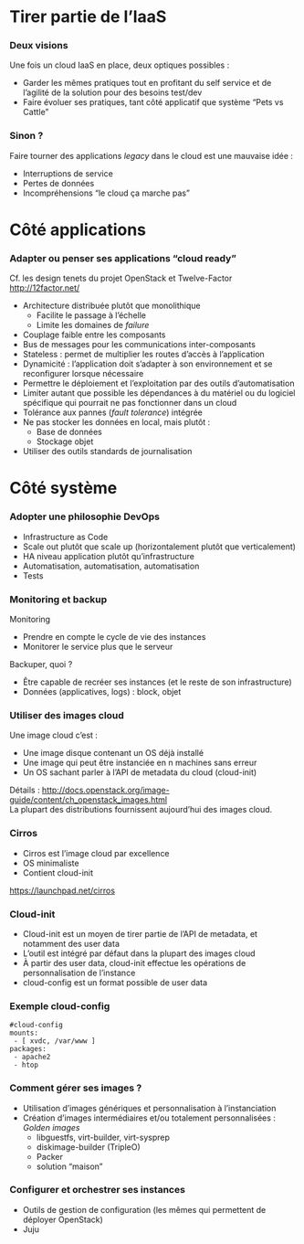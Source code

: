 # Tirer partie de l’IaaS

### Deux visions

Une fois un cloud IaaS en place, deux optiques possibles :

-   Garder les mêmes pratiques tout en profitant du self service et de l’agilité de la solution pour des besoins test/dev
-   Faire évoluer ses pratiques, tant côté applicatif que système “Pets vs Cattle”

### Sinon ?

Faire tourner des applications *legacy* dans le cloud est une mauvaise
idée :

-   Interruptions de service
-   Pertes de données
-   Incompréhensions “le cloud ça marche pas”

# Côté applications

### Adapter ou penser ses applications “cloud ready”
Cf. les design tenets du projet OpenStack et Twelve-Factor <http://12factor.net/>

-   Architecture distribuée plutôt que monolithique
    -   Facilite le passage à l’échelle
    -   Limite les domaines de *failure*
-   Couplage faible entre les composants
-   Bus de messages pour les communications inter-composants
-   Stateless : permet de multiplier les routes d’accès à l’application
-   Dynamicité : l’application doit s’adapter à son environnement et se reconfigurer lorsque nécessaire
-   Permettre le déploiement et l’exploitation par des outils d’automatisation
-   Limiter autant que possible les dépendances à du matériel ou du logiciel spécifique qui pourrait ne pas fonctionner dans un cloud
-   Tolérance aux pannes (*fault tolerance*) intégrée
-   Ne pas stocker les données en local, mais plutôt :
    -   Base de données
    -   Stockage objet
-   Utiliser des outils standards de journalisation

# Côté système

### Adopter une philosophie DevOps
-   Infrastructure as Code
-   Scale out plutôt que scale up (horizontalement plutôt que verticalement)
-   HA niveau application plutôt qu’infrastructure
-   Automatisation, automatisation, automatisation
-   Tests

### Monitoring et backup

Monitoring

-   Prendre en compte le cycle de vie des instances
-   Monitorer le service plus que le serveur

Backuper, quoi ?

-   Être capable de recréer ses instances (et le reste de son infrastructure)
-   Données (applicatives, logs) : block, objet

### Utiliser des images cloud

Une image cloud c’est :

-   Une image disque contenant un OS déjà installé
-   Une image qui peut être instanciée en n machines sans erreur
-   Un OS sachant parler à l’API de metadata du cloud (cloud-init)

Détails : <http://docs.openstack.org/image-guide/content/ch_openstack_images.html>\
La plupart des distributions fournissent aujourd’hui des images cloud.

### Cirros

-   Cirros est l’image cloud par excellence
-   OS minimaliste
-   Contient cloud-init

<https://launchpad.net/cirros>

### Cloud-init

-   Cloud-init est un moyen de tirer partie de l’API de metadata, et notamment des user data
-   L’outil est intégré par défaut dans la plupart des images cloud
-   À partir des user data, cloud-init effectue les opérations de personnalisation de l’instance
-   cloud-config est un format possible de user data

### Exemple cloud-config

    #cloud-config
    mounts:
     - [ xvdc, /var/www ]
    packages:
     - apache2
     - htop

### Comment gérer ses images ?

-   Utilisation d’images génériques et personnalisation à l’instanciation
-   Création d’images intermédiaires et/ou totalement personnalisées :
    *Golden images*
    -   libguestfs, virt-builder, virt-sysprep
    -   diskimage-builder (TripleO)
    -   Packer
    -   solution “maison”

### Configurer et orchestrer ses instances

-   Outils de gestion de configuration (les mêmes qui permettent de déployer OpenStack)
-   Juju


